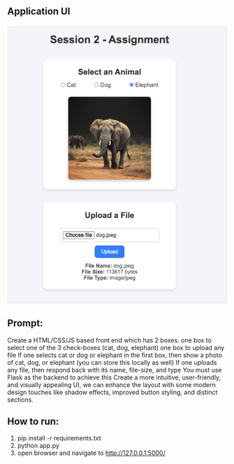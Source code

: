 
## Application UI


<div align="center">
  <img src="https://github.com/kalekarnn/animal-selector-file-uploader/blob/main/uploads/application.png" alt="Alt text" title="Animal Selector and File Uploader" />
</div>


## Prompt:

Create a HTML/CSS/JS based front end which has 2 boxes.
one box to select one of the 3 check-boxes (cat, dog, elephant)
one box to upload any file
If one selects cat or dog or elephant in the first box, then show a photo of cat, dog, or elephant (you can store this locally as well)
If one uploads any file, then respond back with its name, file-size, and type
You must use Flask as the backend to achieve this
Create a more intuitive, user-friendly, and visually appealing UI, we can enhance the layout with some modern design touches like shadow effects, improved button styling, and distinct sections.

## How to run:

1. pip install -r requirements.txt
2. python app.py
3. open browser and navigate to http://127.0.0.1:5000/
